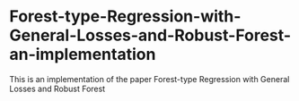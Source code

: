 # Forest-type-Regression-with-General-Losses-and-Robust-Forest-an-implementation
This is an implementation of the paper Forest-type Regression with General Losses and Robust Forest
